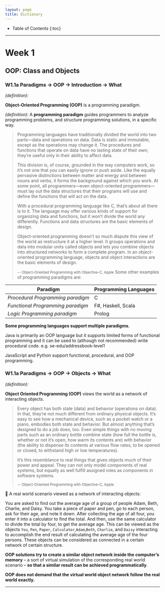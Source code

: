 ```yaml
---
layout: page
title: Dictionary
---
```


* Table of Contents
  {:toc}
  
--------------------------------------------------------------------------------------------------------------------

# Week 1

## OOP: Class and Objects
### W1.1a Paradigms → OOP → Introduction → What

_(definition):_

**Object-Oriented Programming (OOP)** is a programming paradigm.

_(definition):_
A **programming paradigm** guides programmers to analyze programming problems, and structure programming solutions, in a specific way.

> Programming languages have traditionally divided the world into two parts—data and operations on data. Data is static and immutable, except as the operations may change it. The procedures and functions that operate on data have no lasting state of their own; they’re useful only in their ability to affect data.
>
> This division is, of course, grounded in the way computers work, so it’s not one that you can easily ignore or push aside. Like the equally pervasive distinctions between matter and energy and between nouns and verbs, it forms the background against which you work. At some point, all programmers—even object-oriented programmers—must lay out the data structures that their programs will use and define the functions that will act on the data.
>
> With a procedural programming language like C, that’s about all there is to it. The language may offer various kinds of support for organizing data and functions, but it won’t divide the world any differently. Functions and data structures are the basic elements of design.
>
> Object-oriented programming doesn’t so much dispute this view of the world as restructure it at a higher level. It groups operations and data into modular units called objects and lets you combine objects into structured networks to form a complete program. In an object-oriented programming language, objects and object interactions are the basic elements of design.
>
> <small>-- Object-Oriented Programming with Objective-C, Apple</small>
Some other examples of programming paradigms are:

**Paradigm** | **Programming Languages**
---------|----------------------------------------------
_Procedural Programming paradigm_ | C
_Functional Programming paradigm_ | F#, Haskell, Scala
_Logic Programming paradigm_ | Prolog

**Some programming languages support multiple paradigms.**

Java is primarily an OOP language but it supports limited forms of functional programming and it can be used to (although not recommended) write procedural code. e.g. se-edu/addressbook-level1

JavaScript and Python support functional, procedural, and OOP programming.



### W1.1a Paradigms → OOP → Objects → What

_(definition):_

**Object Oriented Programming (OOP)** views the world as a network of interacting objects.

> Every object has both state (data) and behavior (operations on data). In that, they’re not much different from ordinary physical objects. It’s easy to see how a mechanical device, such as a pocket watch or a piano, embodies both state and behavior. But almost anything that’s designed to do a job does, too. Even simple things with no moving parts such as an ordinary bottle combine state (how full the bottle is, whether or not it’s open, how warm its contents are) with behavior (the ability to dispense its contents at various flow rates, to be opened or closed, to withstand high or low temperatures).
>
> It’s this resemblance to real things that gives objects much of their power and appeal. They can not only model components of real systems, but equally as well fulfill assigned roles as components in software systems.
>
> <small>-- Object-Oriented Programming with Objective-C, Apple</small>

:checkered_flag: A real world scenario viewed as a network of interacting objects:

You are asked to find out the average age of a group of people Adam, Beth, Charlie, and Daisy.
You take a piece of paper and pen, go to each person, ask for their age, and note it down.
After collecting the age of all four, you enter it into a calculator to find the total.
And then, use the same calculator to divide the total by four, to get the average age.
This can be viewed as the objects ```You```, ```Pen```, ```Paper```, ```Calculator```,```Adam```,```Beth```,
```Charlie```, and ```Daisy``` interacting to accomplish the end result of calculating the average age of the four persons.
These objects can be considered as connected in a certain network of certain structure.

**OOP solutions try to create a similar object network inside the computer’s memory** –
a sort of virtual simulation of the corresponding real world scenario – **so that a similar result can be achieved programmatically**.

**OOP does not demand that the virtual world object network follow the real world exactly.**

--------------------------------------------------------------------------------------------------------------------